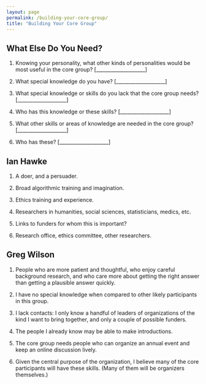 ```yaml
---
layout: page
permalink: /building-your-core-group/
title: "Building Your Core Group"
---
```


## What Else Do You Need?

1.  Knowing your personality, what other kinds of personalities would be most useful in the core group?
    [____________________]

2.  What special knowledge do you have?
    [____________________]

3.  What special knowledge or skills do you lack that the core group needs?
    [____________________]

4.  Who has this knowledge or these skills?
    [____________________]

5.  What other skills or areas of knowledge are needed in the core group?
    [____________________]

6.  Who has these?
    [____________________]

## Ian Hawke

1. A doer, and a persuader.

2. Broad algorithmic training and imagination.

3. Ethics training and experience.

4. Researchers in humanities, social sciences, statisticians, medics, etc.

5. Links to funders for whom this is important?

6. Research office, ethics committee, other researchers.

## Greg Wilson

1.  People who are more patient and thoughtful,
    who enjoy careful background research,
    and who care more about getting the right answer than getting a plausible answer quickly.

2.  I have no special knowledge when compared to other likely participants in this group.

3.  I lack contacts:
    I only know a handful of leaders of organizations of the kind I want to bring together,
    and only a couple of possible funders.

4.  The people I already know may be able to make introductions.

5.  The core group needs people who can organize an annual event
    and keep an online discussion lively.

6.  Given the central purpose of the organization,
    I believe many of the core participants will have these skills.
    (Many of them will be organizers themselves.)
